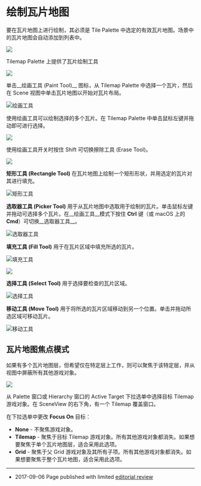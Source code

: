 # 绘制瓦片地图

要在瓦片地图上进行绘制，其必须是 Tile Palette 中选定的有效瓦片地图。场景中的瓦片地图会自动添加到列表中。

![](../uploads/Main/Tilemap-Painting-13.png) 

Tilemap Palette 上提供了瓦片绘制工具

![](../uploads/Main/Tilemap-Painting-14.png) 

单击__绘画工具 (Paint Tool)__ 图标，从 Tilemap Palette 中选择一个瓦片，然后在 Scene 视图中单击瓦片地图以开始对瓦片布局。

![__绘画工具__](../uploads/Main/Tilemap-Painting-16.png)

使用绘画工具可以绘制选择的多个瓦片。在 Tilemap Palette 中单击鼠标左键并拖动即可进行选择。

![](../uploads/Main/Tilemap-Painting-17.png) 

使用绘画工具开关时按住 Shift 可切换擦除工具 (Erase Tool)。

![](../uploads/Main/Tilemap-Painting-18.jpg) 

__矩形工具 (Rectangle Tool)__ 在瓦片地图上绘制一个矩形形状，并用选定的瓦片对其进行填充。

![__矩形工具__](../uploads/Main/Tilemap-Painting-20.jpg)

__选取器工具 (Picker Tool)__ 用于从瓦片地图中选取用于绘制的瓦片。单击鼠标左键并拖动可选择多个瓦片。在__绘画工具__模式下按住 __Ctrl__ 键（或 macOS 上的 __Cmd__）可切换__选取器工具__。

![__选取器工具__](../uploads/Main/Tilemap-Painting-22.jpg)

__填充工具 (Fill Tool)__ 用于在瓦片区域中填充所选的瓦片。

![__填充工具__](../uploads/Main/Tilemap-Painting-24.jpg)

![](../uploads/Main/Tilemap-Painting-25.jpg) 

__选择工具 (Select Tool)__ 用于选择要检查的瓦片区域。

![__选择工具__](../uploads/Main/Tilemap-Painting-27.png)

__移动工具 (Move Tool)__ 用于将所选的瓦片区域移动到另一个位置。单击并拖动所选区域可移动瓦片。

![__移动工具__](../uploads/Main/Tilemap-Painting-29.png)



## 瓦片地图焦点模式

如果有多个瓦片地图层，但希望仅在特定层上工作，则可以聚焦于该特定层，并从视图中屏蔽所有其他游戏对象。

![](../uploads/Main/Tilemap-Painting-30.jpg) 

从 Palette 窗口或 Hierarchy 窗口的 Active Target 下拉选单中选择目标 Tilemap 游戏对象。在 SceneView 的右下角，有一个 Tilemap 覆盖窗口。

在下拉选单中更改 __Focus On__ 目标：

* __None__ - 不聚焦游戏对象。
* __Tilemap__ - 聚焦于目标 Tilemap 游戏对象。所有其他游戏对象都消失。如果想要聚焦于单个瓦片地图层，适合采用此选项。
* __Grid__ - 聚焦于父 Grid 游戏对象及其所有子项。所有其他游戏对象都消失。如果想要聚焦于整个瓦片地图，适合采用此选项。

---

* <span class="page-edit">2017-09-06 Page published with limited [editorial review](DocumentationEditorialReview.html)
</span>
